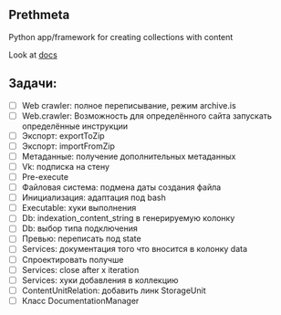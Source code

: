 ## Prethmeta

Python app/framework for creating collections with content

Look at [docs](docs/ru/README.md)

## Задачи:

- [ ] Web crawler: полное переписывание, режим archive.is
- [ ] Web.crawler: Возможность для определённого сайта запускать определённые инструкции
- [ ] Экспорт: exportToZip
- [ ] Экспорт: importFromZip
- [ ] Метаданные: получение дополнительных метаданных
- [ ] Vk: подписка на стену
- [ ] Pre-execute
- [ ] Файловая система: подмена даты создания файла
- [ ] Инициализация: адаптация под bash
- [ ] Executable: хуки выполнения
- [ ] Db: indexation_content_string в генерируемую колонку
- [ ] Db: выбор типа подключения
- [ ] Превью: переписать под state
- [ ] Services: документация того что вносится в колонку data
- [ ] Спроектировать получше
- [ ] Services: close after x iteration
- [ ] Services: хуки добавления в коллекцию
- [ ] ContentUnitRelation: добавить линк StorageUnit
- [ ] Класс DocumentationManager
